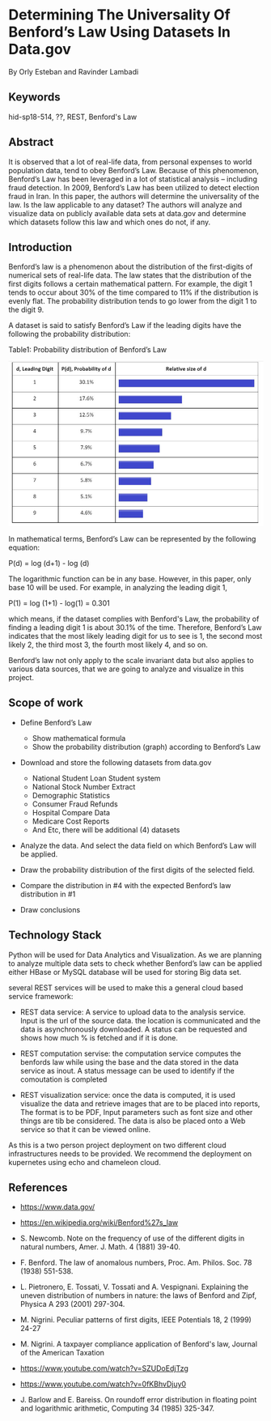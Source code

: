 # Determining The Universality Of Benford’s Law Using Datasets In Data.gov
By Orly Esteban and Ravinder Lambadi

## Keywords

hid-sp18-514, ??, REST, Benford's Law

## Abstract

It is observed that a lot of real-life data, from personal expenses to world population data, tend to obey Benford’s Law. 
Because of this phenomenon, Benford’s Law has been leveraged in a lot of statistical analysis – including fraud detection. 
In 2009,  Benford’s Law has been utilized to detect election fraud in Iran. In this paper, 
the authors will determine the universality of the law. Is the law applicable to any dataset? 
The authors will analyze and visualize data on publicly available data sets at data.gov and determine which datasets follow this law and which ones do not, if any.

## Introduction

Benford’s law is a phenomenon about the distribution of the first-digits of numerical sets of real-life data. The law states that the distribution of the first digits follows a certain mathematical pattern. For example, the digit 1 tends to occur about 30% of the time compared to 11% if the distribution is evenly flat. The probability distribution tends to go lower from the digit 1 to the digit 9. 

A dataset is said to satisfy Benford’s Law if the leading digits have the following the probability distribution: 

Table1: Probability distribution of Benford’s Law

![Benfords Law Table](https://github.com/cloudmesh-community/hid-sp18-514/blob/master/project/images/benfords_law.JPG?raw=true)

In mathematical terms, Benford’s Law can be represented by the following equation: 

P(d) = log (d+1) - log (d)

The logarithmic function can be in any base. However, in this paper, only base 10 will be used. For example, in analyzing the leading digit 1,

P(1) = log (1+1) - log(1) = 0.301 

which means, if the dataset complies with Benford's Law, the probability of finding a leading digit 1 is about 30.1% of the time. Therefore, Benford’s Law indicates that the most likely leading digit for us to see is 1, the second most likely 2, the third most 3, the fourth most likely 4, and so on. 

Benford’s law not only apply to the scale invariant data but also applies to various data sources, that we are going to analyze and visualize in this project.

## Scope of work
- Define Benford’s Law
  - Show mathematical formula
  - Show the probability distribution (graph) according to Benford’s Law
- Download and store the following datasets from data.gov
  - National Student Loan Student system
  - National Stock Number Extract
  - Demographic Statistics
  - Consumer Fraud Refunds
  - Hospital Compare Data
  - Medicare Cost Reports
  - And Etc, there will be additional (4) datasets

- Analyze the data. And select the data field on which Benford’s Law will be applied.
- Draw the probability distribution of the first digits of the selected field.
- Compare the distribution in #4 with the expected Benford’s law distribution in #1
- Draw conclusions

## Technology Stack

Python will be used for Data Analytics and Visualization. As we are planning to analyze multiple data sets to check whether Benford’s law can be applied either HBase or MySQL database will be used for storing Big data set.

several REST services will be used to make this a general cloud based service framework:

* REST data service: A service to upload data to the analysis service. Input is the url of the source data. the location is communicated and the data is asynchronously downloaded. A status can be requested and shows how much % is fetched and if it is done.

* REST computation servise: the computation service computes the benfords law while using the base and the data stored in the data service as inout. A status message can be used to identify if the comoutation is completed

* REST visualization service: once the data is computed, it is used visualize the data and retrieve images that are to be placed into reports, The format is to be PDF, Input parameters such as font size and other things are tib be considered. The data is also be placed onto a Web service so that it can be viewed online.

As this is a two person project deployment on two different cloud infrastructures needs to be provided. We recommend the deployment on kupernetes using echo and chameleon cloud. 

## References
- https://www.data.gov/

- https://en.wikipedia.org/wiki/Benford%27s_law

 - S. Newcomb. Note on the frequency of use of the different digits in natural numbers, Amer. J.
Math. 4 (1881) 39-40.

- F. Benford. The law of anomalous numbers, Proc. Am. Philos. Soc. 78 (1938) 551-538.

- L. Pietronero, E. Tossati, V. Tossati and A. Vespignani. Explaining the uneven distribution of
numbers in nature: the laws of Benford and Zipf, Physica A 293 (2001) 297-304.

- M. Nigrini. Peculiar patterns of first digits, IEEE Potentials 18, 2 (1999) 24-27
- M. Nigrini. A taxpayer compliance application of Benford's law, Journal of the American Taxation
- https://www.youtube.com/watch?v=SZUDoEdjTzg
- https://www.youtube.com/watch?v=0fKBhvDjuy0
- J. Barlow and E. Bareiss. On roundoff error distribution in floating point and logarithmic arithmetic, Computing 34 (1985) 325-347.
